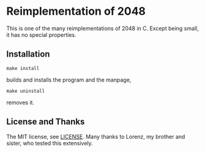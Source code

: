 Reimplementation of 2048
========================

This is one of the many reimplementations of 2048 in C.
Except being small, it has no special properties.

Installation
------------

	make install

builds and installs the program and the manpage,

	make uninstall

removes it.

License and Thanks
------------------

The MIT license, see [LICENSE](./LICENSE). Many thanks to Lorenz, my
brother and sister, who tested this extensively.
